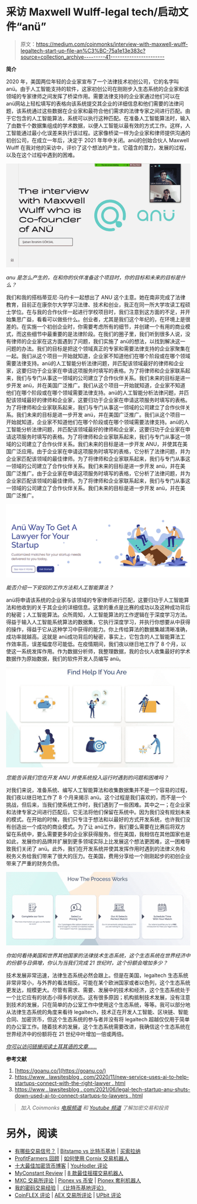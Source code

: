 # 采访 Maxwell Wulff-legal tech/启动文件“anü”

> 原文：<https://medium.com/coinmonks/interview-with-maxwell-wulff-legaltech-start-up-file-an%C3%BC-75a1e13e383c?source=collection_archive---------41----------------------->

**简介**

2020 年，美国两位年轻的企业家宣布了一个法律技术初创公司，它的名字叫 anü。由于人工智能支持的软件，这家初创公司在刚刚步入生态系统的企业家和该领域的专家律师之间发挥了桥梁作用。需要法律支持的企业家通过他们可以在 anü网站上轻松填写的表格向该系统提交其企业的详细信息和他们需要的法律问题，该系统通过这些数据在企业家和最符合他们需求的法律专家之间进行匹配。由于它包含的人工智能算法，系统可以执行这种匹配。在准备人工智能算法时，输入了由数千个数据集组成的学术数据，以便人工智能以最有效的方式工作。这样，人工智能通过最小化误差来执行该过程。这家像桥梁一样为企业家和律师提供沟通的初创公司，在成立一年后，决定于 2021 年年中关闭。anü的创始合伙人 Maxwell Wulff 在我对他的采访中，评价了这个想法的产生，它蕴含的潜力，发展的过程，以及在这个过程中遇到的困难。

![](img/02905733c23707ce67c564f7feabba9e.png)

*anu 是怎么产生的，在和你的伙伴准备这个项目时，你的目标和未来的目标是什么？*

我们和我的搭档蒂亚尼·马约卡一起想出了 ANU 这个主意。她在南非完成了法律教育，目前正在康奈尔大学学习法律、技术和创业，我正在同一所大学攻读工程硕士学位。在与我的合作伙伴一起进行学校项目时，我们注意到这方面的不足，并开始集思广益，看看可以做些什么。创业者，尤其是我们这个年纪的，在环境上是很差的。在实施一个初创企业时，你需要考虑所有的细节，并创建一个有用的商业模式，而这些细节中最重要的是法律阶段。在我们的圈子里，我们听到很多人说，没有律师的企业家在这方面遇到了问题，我们实施了 anü的想法，以找到解决这一问题的办法。我们的目标是把这个领域真正的专家和需要法律支持的企业家聚集在一起。我们从这个项目一开始就知道，企业家不知道他们在哪个阶段或在哪个领域需要法律支持。anü的人工智能分析法律问题，并匹配该领域最好的律师和企业家，这要归功于企业家在申请这项服务时填写的表格。为了将律师和企业家联系起来，我们与专门从事这一领域的公司建立了合作伙伴关系。我们未来的目标是进一步开发 anü，并在美国广泛推广。我们从这个项目一开始就知道，企业家不知道他们在哪个阶段或在哪个领域需要法律支持。anü的人工智能分析法律问题，并匹配该领域最好的律师和企业家，这要归功于企业家在申请这项服务时填写的表格。为了将律师和企业家联系起来，我们与专门从事这一领域的公司建立了合作伙伴关系。我们未来的目标是进一步开发 anü，并在美国广泛推广。我们从这个项目一开始就知道，企业家不知道他们在哪个阶段或在哪个领域需要法律支持。anü的人工智能分析法律问题，并匹配该领域最好的律师和企业家，这要归功于企业家在申请这项服务时填写的表格。为了将律师和企业家联系起来，我们与专门从事这一领域的公司建立了合作伙伴关系。我们未来的目标是进一步开发 ANU，并使其在美国广泛应用。由于企业家在申请这项服务时填写的表格，它分析了法律问题，并为企业家匹配该领域的最佳律师。为了将律师和企业家联系起来，我们与专门从事这一领域的公司建立了合作伙伴关系。我们未来的目标是进一步开发 anü，并在美国广泛推广。由于企业家在申请这项服务时填写的表格，它分析了法律问题，并为企业家匹配该领域的最佳律师。为了将律师和企业家联系起来，我们与专门从事这一领域的公司建立了合作伙伴关系。我们未来的目标是进一步开发 anü，并在美国广泛推广。

![](img/eed3bd3bd3cad783a44fe09a3fb5bddb.png)

*能否介绍一下安奴的工作方法和人工智能算法？*

anü将申请该系统的企业家与该领域的专家律师进行匹配，这要归功于人工智能算法和他收到的关于其企业的详细信息。这里的重点是比赛的成功以及这种成功背后的秘密；人工智能算法。众所周知，人工智能算法的工作逻辑在于深度学习方法。得益于输入人工智能系统算法的数据集，它执行深度学习，并执行你想要从中获得的操作，得益于它从这种学习中获得的能力。你上传给算法的数据集越清晰准确，成功率就越高。这就是 anü成功背后的秘密，事实上，它包含的人工智能算法工作效率高，误差幅度尽可能低。在疫情期间，我们夜以继日地工作了 8 个月，以使这一系统发挥作用。作为数据分析师，我整理数据，我的合伙人收集最好的学术数据作为原始数据，我们的软件开发人员编写 anü。

![](img/e2a30f1159fb782db3942d0a338c45f2.png)

*您能告诉我们您在开发 ANU 并使系统投入运行时遇到的问题和困难吗？*

对我们来说，准备系统、编写人工智能算法和收集数据集并不是一个容易的过程，我们夜以继日地工作了 8 个月来揭示 anü。这个过程是我们喜欢的，而不是一个挑战，但后来，当我们使系统工作时，我们遇到了一些困难。其中之一；在企业家和法律专家之间进行匹配后，它无法将他们保留在系统中。因为我们没有规划未来的模式。在开始的时候，我们只专注于想法和以最好的方式开发系统，也许我们没有创造出一个成功的商业模式。为了让 anü工作，我们要么需要在比赛后将双方留在系统中，要么需要更多的企业家获得服务。但在美国，我相信在其他国家也是如此，发展你的品牌并扩展到更多领域实际上比发展这个想法更困难，这一困难导致我们关闭了 anü。此外，我们在开发系统并使其发挥作用时遇到的法律义务和税务义务给我们带来了很大的压力。在美国，费用分享给一个刚刚起步的初创企业带来了严重的财务负债。

![](img/cd93d6ebb603a58e3f3718c09035b471.png)

*你如何看待美国和世界其他国家的法律技术生态系统，这个生态系统在世界经济中的份额与日俱增，你认为当我们完成 21 世纪时，这个份额会增加多少？*

技术发展非常迅速，法律生态系统必然会跟上。但是在美国，legaltech 生态系统非常非常小，与外界的看法相反。可能在某个欧洲国家或者以色列，这个生态系统更发达，规模更大。尽管有需求、需要、发展中的技术和经济，这个生态系统处于一个比它应有的状态小得多的状态。这有很多原因；机构抵制技术发展，没有注意到技术的发展，只在简单的办公室工作中使用这个生态系统，等等。我可以部分地从法律生态系统的角度来看待 legaltech，技术正在开发人工智能、区块链、智能合同、加密货币，但这个生态系统的参与者并没有将 legaltech 超越仅仅用于简单的办公室工作。随着技术的发展，这个生态系统需要改进，我确信这个生态系统在世界经济中的份额将在 21 世纪中叶增加一倍或两倍。

[*你可以访问链接阅读土耳其语的文章……*](https://www.ikonionhukukvekariyerdernegi.com/post/maxwell-wulff-ile-rop%C3%B6rtaj-an%C3%BC)

**参考文献**

1.  [https://goanu.co/](https://goanu.co/)
2.  [https://www . lawsitesblog . com/2020/11/new-service-uses-ai-to-help-startups-connect-with-the-right-lawyer . html](https://www.lawsitesblog.com/2020/11/new-service-uses-ai-to-help-startups-connect-with-the-right-lawyer.html)
3.  [https://www . lawsitesblog . com/2021/06/legal-tech-startup-anu-shuts-down-used-ai-to-connect-startups-to-lawyers . html](https://www.lawsitesblog.com/2021/06/legal-tech-startup-anu-shuts-down-used-ai-to-connect-startups-to-lawyers.html)

> *加入 Coinmonks* [*电报频道*](https://t.me/coincodecap) *和* [*Youtube 频道*](https://www.youtube.com/c/coinmonks/videos) *了解加密交易和投资*

# 另外，阅读

*   [有哪些交易信号？](https://coincodecap.com/trading-signal) | [Bitstamp vs 比特币基地](https://coincodecap.com/bitstamp-coinbase) | [买索拉纳](https://coincodecap.com/buy-solana)
*   [ProfitFarmers 回顾](https://coincodecap.com/profitfarmers-review) | [如何使用 Cornix 交易机器人](https://coincodecap.com/cornix-trading-bot)
*   [十大最佳加密货币博客](https://coincodecap.com/best-cryptocurrency-blogs) | [YouHodler 评论](https://coincodecap.com/youhodler-review)
*   [MyConstant Review](https://coincodecap.com/myconstant-review) | [8 款最佳摇摆交易机器人](https://coincodecap.com/best-swing-trading-bots)
*   [MXC 交易所评论](/coinmonks/mxc-exchange-review-3af0ec1cba8c) | [Pionex vs 币安](https://coincodecap.com/pionex-vs-binance) | [Pionex 套利机器人](https://coincodecap.com/pionex-arbitrage-bot)
*   [我的密码交易经验](/coinmonks/my-experience-with-crypto-copy-trading-d6feb2ce3ac5) | [《比特币基地评论》](/coinmonks/coinbase-review-6ef4e0f56064)
*   [CoinFLEX 评论](https://coincodecap.com/coinflex-review) | [AEX 交易所评论](https://coincodecap.com/aex-exchange-review) | [UPbit 评论](https://coincodecap.com/upbit-review)